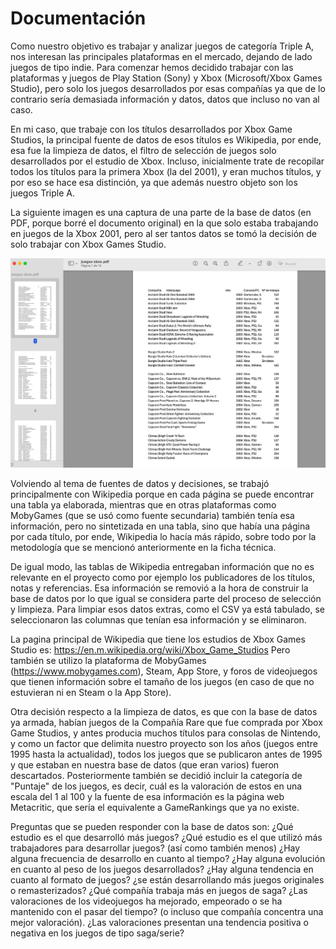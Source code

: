 # Documentación 

Como nuestro objetivo es trabajar y analizar juegos de categoría Triple A, nos interesan las principales plataformas en el mercado, dejando de lado juegos de tipo indie. Para comenzar hemos decidido trabajar con las plataformas y juegos de Play Station (Sony) y Xbox (Microsoft/Xbox Games Studio), pero solo los juegos desarrollados por esas compañías ya que de lo contrario sería demasiada información y datos, datos que incluso no van al caso.

En mi caso, que trabaje con los títulos desarrollados por Xbox Game Studios, la principal fuente de datos de esos títulos es Wikipedia, por ende, esa fue la limpieza de datos, el filtro de selección de juegos solo desarrollados por el estudio de Xbox. Incluso, inicialmente trate de recopilar todos los títulos para la primera Xbox (la del 2001), y eran muchos títulos, y por eso se hace esa distinción, ya que además nuestro objeto son los juegos Triple A.

La siguiente imagen es una captura de una parte de la base de datos (en PDF, porque borré el documento original) en la que solo estaba trabajando en juegos de la Xbox 2001, pero al ser tantos datos se tomó la decisión de solo trabajar con Xbox Games Studio.

![alt text](<Captura de Pantalla 2025-09-26 a la(s) 20.07.19.png>) 

Volviendo al tema de fuentes de datos y decisiones, se trabajó principalmente con Wikipedia porque en cada página se puede encontrar una tabla ya elaborada, mientras que en otras plataformas como MobyGames (que se usó como fuente secundaria) también tenía esa información, pero no sintetizada en una tabla, sino que había una página por cada título, por ende, Wikipedia lo hacía más rápido, sobre todo por la metodología que se mencionó anteriormente en la ficha técnica. 

De igual modo, las tablas de Wikipedia entregaban información que no es relevante en el proyecto como por ejemplo los publicadores de los títulos, notas y referencias. Esa información se removió a la hora de construir la base de datos por lo que igual se considera parte del proceso de selección y limpieza. Para limpiar esos datos extras, como el CSV ya está tabulado, se seleccionaron las columnas que tenían esa información y se eliminaron. 

La pagina principal de Wikipedia que tiene los estudios de Xbox Games Studio es:
https://en.m.wikipedia.org/wiki/Xbox_Game_Studios
Pero también se utilizo la plataforma de MobyGames (https://www.mobygames.com), Steam, App Store, y foros de videojuegos que tienen información sobre el tamaño de los juegos (en caso de que no estuvieran ni en Steam o la App Store).

Otra decisión respecto a la limpieza de datos, es que con la base de datos ya armada, habían juegos de la Compañía Rare que fue comprada por Xbox Game Studios,  y antes producia muchos títulos para consolas de Nintendo, y como un factor que delimita nuestro proyecto son los años (juegos entre 1995 hasta la actualidad), todos los juegos que se publicaron antes de 1995 y que estaban en nuestra base de datos (que eran varios) fueron descartados. Posteriormente también se decidió incluir la categoría de "Puntaje" de los juegos, es decir, cuál es la valoración de estos en una escala del 1 al 100 y la fuente de esa información es la página web Metacritic, que sería el equivalente a GameRankings que ya no existe. 

Preguntas que se pueden responder con la base de datos son:
¿Qué estudio es el que desarrolló más juegos?
¿Qué estudio es el que utilizó más trabajadores para desarrollar juegos? (así como también menos)
¿Hay alguna frecuencia de desarrollo en cuanto al tiempo?
¿Hay alguna evolución en cuanto al peso de los juegos desarrollados?
¿Hay alguna tendencia en cuanto al formato de juegos? ¿se están desarrollando más juegos originales o remasterizados?
¿Qué compañía trabaja más en juegos de saga?
¿Las valoraciones de los videojuegos ha mejorado, empeorado o se ha mantenido con el pasar del tiempo? (o incluso que compañía concentra una mejor valoración).
¿Las valoraciones presentan una tendencia positiva o negativa en los juegos de tipo saga/serie?


